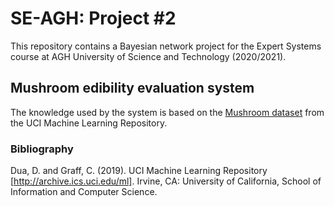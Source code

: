 # SE-AGH: Project #2

This repository contains a Bayesian network project for the Expert Systems course at AGH University of Science and Technology (2020/2021).

## Mushroom edibility evaluation system

The knowledge used by the system is based on the [Mushroom dataset](https://archive.ics.uci.edu/ml/datasets/mushroom) from the UCI Machine Learning Repository.

### Bibliography

Dua, D. and Graff, C. (2019). UCI Machine Learning Repository [http://archive.ics.uci.edu/ml]. Irvine, CA: University of California, School of Information and Computer Science.
